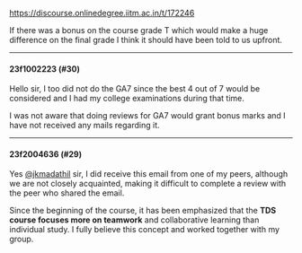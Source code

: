https://discourse.onlinedegree.iitm.ac.in/t/172246

If there was a bonus on the course grade T which would make a huge difference on the final grade I think it should have been told to us upfront.</p><hr>

<h4>23f1002223 (#30)</h4>
<p>Hello sir, I too did not do the GA7 since the best 4 out of 7 would be considered and I had my college examinations during that time.</p>
<p>I was not aware that doing reviews for GA7 would grant bonus marks and I have not received any mails regarding it.</p><hr>

<h4>23f2004636 (#29)</h4>
<p>Yes <a class="mention" href="/u/jkmadathil">@jkmadathil</a> sir, I did receive this email from one of my peers, although we are not closely acquainted, making it difficult to complete a review with the peer who shared the email.</p>
<p>Since the beginning of the course, it has been emphasized that the <strong>TDS course focuses more on teamwork</strong> and collaborative learning than individual study. I fully believe this concept and worked together with my group.